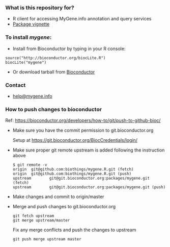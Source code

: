 ### What is this repository for? ###

* R client for accessing MyGene.info annotation and query services
* [Package vignette](http://bioconductor.org/packages/release/bioc/vignettes/mygene/inst/doc/mygene.pdf)

### To install ***mygene***: ###

* Install from Bioconductor by typing in your R console:

```
source("http://bioconductor.org/biocLite.R")
biocLite("mygene")
```

* Or download tarball from [Bioconductor](http://bioconductor.org/packages/release/bioc/html/mygene.html)

### Contact ###

* help@mygene.info

### How to push changes to bioconductor  ###
  
  Ref: https://bioconductor.org/developers/how-to/git/push-to-github-bioc/
  
  * Make sure you have the commit permission to git.bioconductor.org
  
    Setup at https://git.bioconductor.org/BiocCredentials/login/
    
  * Make sure proper git remote upstream is added following the instruction above
  
    ```
    $ git remote -v
    origin  git@github.com:biothings/mygene.R.git (fetch)
    origin  git@github.com:biothings/mygene.R.git (push)
    upstream        git@git.bioconductor.org:packages/mygene.git (fetch)
    upstream        git@git.bioconductor.org:packages/mygene.git (push)
    ```
  
  * Make changes and commit to origin/master
  
  * Merge and push changes to git.bioconductor.org
  
    ```
    git fetch upstream
    git merge upstream/master
    ```
  
    Fix any merge conflicts and push the changes to upstream
    
    ```
    git push merge upstream master
    ```
